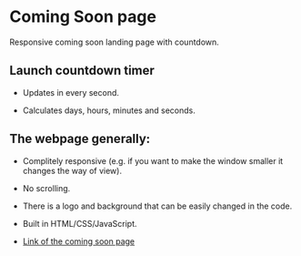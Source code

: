 # Coming Soon page
Responsive coming soon landing page with countdown.

## Launch countdown timer
* Updates in every second.

* Calculates days, hours, minutes and seconds.

## The webpage generally:
* Complitely responsive (e.g. if you want to make the window smaller it changes the way of view).

* No scrolling.

* There is a logo and background that can be easily changed in the code.

* Built in HTML/CSS/JavaScript.

* [Link of the coming soon page](https://elis-liselle.github.io/ComingSoon/index.html)
